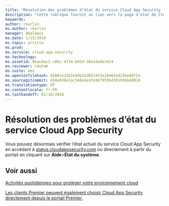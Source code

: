 ```yaml
---
title: "Résolution des problèmes d’état du service Cloud App Security | Microsoft Docs"
description: "Cette rubrique fournit un lien vers la page d’état de Cloud App Security"
keywords: 
author: rkarlin
ms.author: rkarlin
manager: mbaldwin
ms.date: 1/15/2018
ms.topic: article
ms.prod: 
ms.service: cloud-app-security
ms.technology: 
ms.assetid: 0eac8ac2-c8bc-4719-b45d-30a1da4e3424
ms.reviewer: reutam
ms.suite: ems
ms.openlocfilehash: 8288ce33b1640b32d6524f2e28462ed23be88f2e
ms.sourcegitcommit: 458e936e1ac548eda37e9bf955b439199bbdd018
ms.translationtype: HT
ms.contentlocale: fr-FR
ms.lasthandoff: 01/16/2018
---
```

# <a name="troubleshooting-cloud-app-security-status"></a>Résolution des problèmes d’état du service Cloud App Security

Vous pouvez désormais vérifier l’état actuel du service Cloud App Security en accédant à [status.cloudappsecurity.com](http://www.status.cloudappsecurity.com) ou directement à partir du portail en cliquant sur **Aide**>**État du système**. 

## <a name="see-also"></a>Voir aussi  
[Activités quotidiennes pour protéger votre environnement cloud](daily-activities-to-protect-your-cloud-environment.md)   

[Les clients Premier peuvent également choisir Cloud App Security directement depuis le portail Premier.](https://premier.microsoft.com/)  
  
  